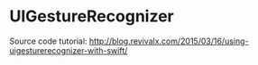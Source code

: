 # UIGestureRecognizer
Source code tutorial: http://blog.revivalx.com/2015/03/16/using-uigesturerecognizer-with-swift/
